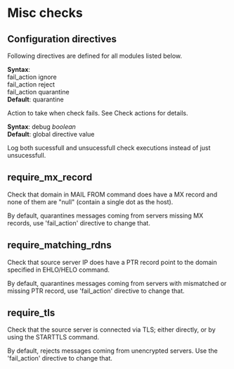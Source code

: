# Misc checks

## Configuration directives

Following directives are defined for all modules listed below.

**Syntax**: <br>
fail\_action ignore <br>
fail\_action reject <br>
fail\_action quarantine <br>
**Default**: quarantine

Action to take when check fails. See Check actions for details.

**Syntax**: debug _boolean_ <br>
**Default**: global directive value

Log both sucessfull and unsucessfull check executions instead of just
unsucessfull.

## require\_mx\_record

Check that domain in MAIL FROM command does have a MX record and none of them
are "null" (contain a single dot as the host).

By default, quarantines messages coming from servers missing MX records,
use 'fail\_action' directive to change that.

## require\_matching\_rdns

Check that source server IP does have a PTR record point to the domain
specified in EHLO/HELO command.

By default, quarantines messages coming from servers with mismatched or missing
PTR record, use 'fail\_action' directive to change that.

## require\_tls

Check that the source server is connected via TLS; either directly, or by using
the STARTTLS command.

By default, rejects messages coming from unencrypted servers. Use the
'fail\_action' directive to change that.